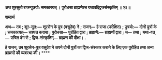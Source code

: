 **अथ शूरसुतो राजन्पुत्रयो: समकारयत् ।** **पुरोधसा ब्राह्मणैश्च यथावद्द्विजसंस्कृतिम् ॥ २६॥** 

**शब्दार्थ** 

**अथ—** **तब** **; शूर-सुत:—** **शूरसेन के पुत्र (वसुदेव) ने** **; राजन्—** **हे राजा (परीक्षित)** **; पुत्रयो:—** **दोनों पुत्रों के** **; समकारयत्—** **सश्पन्न कराया** **; पुरोधसा—** **पुरोहित द्वारा** **; ब्राह्मणै:—** **ब्राह्मणों द्वारा** **; च—** **तथा** **; यथा-वत्—** **उचित ढंग से** **; द्विज-संस्कृतिम्—** **ब्राह्मण की दीक्षा।** **.** 

**हे राजन्, तब शूरसेन-पुत्र वसुदेव ने अपने दोनों पुत्रों का द्विज-संस्कार कराने के लिए एक** **पुरोहित तथा अन्य ब्राह्मणों की व्यवस्था की।** **** 